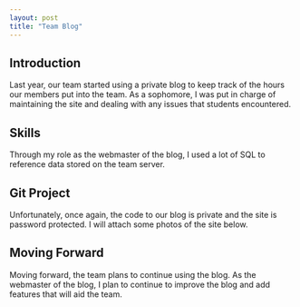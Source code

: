 ```yaml
---
layout: post
title: "Team Blog"
---
```


## Introduction

Last year, our team started using a private blog to keep track of the hours our members put into the team. As a sophomore, I was put in charge of maintaining the site and dealing with any issues that students encountered.

## Skills

Through my role as the webmaster of the blog, I used a lot of SQL to reference data stored on the team server.

## Git Project

Unfortunately, once again, the code to our blog is private and the site is password protected. I will attach some photos of the site below.

## Moving Forward

Moving forward, the team plans to continue using the blog. As the webmaster of the blog, I plan to continue to improve the blog and add features that will aid the team.
